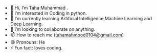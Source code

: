 - 👋 Hi, I’m Taha Muhammad .
- 👀 I’m interested in Coding in python.
- 🌱 I’m currently learning Artificial Intelligence,Machine Learning and Deep Learning.
- 💞️ I’m looking to collaborate on anything.
- 📫 How to reach me (tahamahmood0104@gmail.com)
- 😄 Pronouns: He
- ⚡ Fun fact: loves coding.

<!---
TAHA360360/TAHA360360 is a ✨ special ✨ repository because its `README.md` (this file) appears on your GitHub profile.
You can click the Preview link to take a look at your changes.
--->
